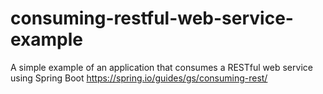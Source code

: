 # consuming-restful-web-service-example
A simple example of an application that consumes a RESTful web service using Spring Boot https://spring.io/guides/gs/consuming-rest/
